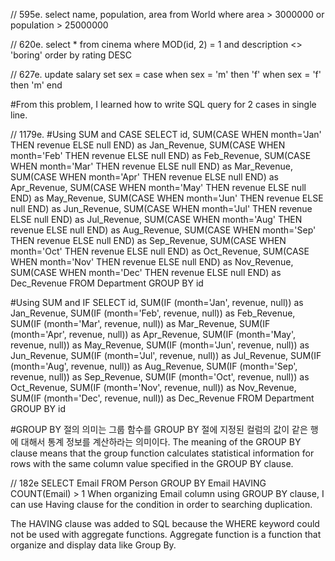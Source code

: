 // 595e.
select name, population, area from World where area > 3000000 or population > 25000000

// 620e.
select * from cinema where MOD(id, 2) = 1 and description <> 'boring' order by rating DESC

// 627e.
update salary
    set sex = 
        case 
            when sex = 'm' then 'f' 
            when sex = 'f' then 'm'
        end

#From this problem, I learned how to write SQL query for 2 cases in single line.

// 1179e.
#Using SUM and CASE
SELECT 
id,
SUM(CASE WHEN month='Jan' THEN revenue ELSE null END) as Jan_Revenue,
SUM(CASE WHEN month='Feb' THEN revenue ELSE null END) as Feb_Revenue,
SUM(CASE WHEN month='Mar' THEN revenue ELSE null END) as Mar_Revenue,
SUM(CASE WHEN month='Apr' THEN revenue ELSE null END) as Apr_Revenue,
SUM(CASE WHEN month='May' THEN revenue ELSE null END) as May_Revenue,
SUM(CASE WHEN month='Jun' THEN revenue ELSE null END) as Jun_Revenue,
SUM(CASE WHEN month='Jul' THEN revenue ELSE null END) as Jul_Revenue,
SUM(CASE WHEN month='Aug' THEN revenue ELSE null END) as Aug_Revenue,
SUM(CASE WHEN month='Sep' THEN revenue ELSE null END) as Sep_Revenue,
SUM(CASE WHEN month='Oct' THEN revenue ELSE null END) as Oct_Revenue,
SUM(CASE WHEN month='Nov' THEN revenue ELSE null END) as Nov_Revenue,
SUM(CASE WHEN month='Dec' THEN revenue ELSE null END) as Dec_Revenue
FROM Department
GROUP BY id

#Using SUM and IF
SELECT 
id,
SUM(IF (month='Jan', revenue, null)) as Jan_Revenue,
SUM(IF (month='Feb', revenue, null)) as Feb_Revenue,
SUM(IF (month='Mar', revenue, null)) as Mar_Revenue,
SUM(IF (month='Apr', revenue, null)) as Apr_Revenue,
SUM(IF (month='May', revenue, null)) as May_Revenue,
SUM(IF (month='Jun', revenue, null)) as Jun_Revenue,
SUM(IF (month='Jul', revenue, null)) as Jul_Revenue,
SUM(IF (month='Aug', revenue, null)) as Aug_Revenue,
SUM(IF (month='Sep', revenue, null)) as Sep_Revenue,
SUM(IF (month='Oct', revenue, null)) as Oct_Revenue,
SUM(IF (month='Nov', revenue, null)) as Nov_Revenue,
SUM(IF (month='Dec', revenue, null)) as Dec_Revenue
FROM Department
GROUP BY id

#GROUP BY 절의 의미는 그룹 함수를 GROUP BY 절에 지정된 컬럼의 값이 같은 행에 대해서 통계 정보를 계산하라는 의미이다.
The meaning of the GROUP BY clause means that 
the group function calculates statistical information for rows with the same column value specified 
in the GROUP BY clause.
 
// 182e
SELECT Email FROM Person GROUP BY Email HAVING COUNT(Email) > 1
When organizing Email column using GROUP BY clause, I can use Having clause for the condition in order to searching duplication.

The HAVING clause was added to SQL because the WHERE keyword could not be used with aggregate functions. 
Aggregate function is a function that organize and display data like Group By.

